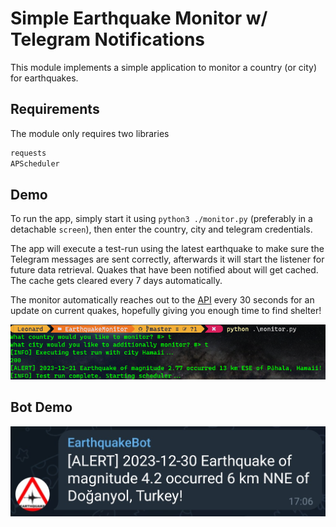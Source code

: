 # Simple Earthquake Monitor w/ Telegram Notifications

This module implements a simple application to monitor a country (or city) for earthquakes.

## Requirements

The module only requires two libraries

```bash
requests
APScheduler
```

## Demo

To run the app, simply start it using `python3 ./monitor.py` (preferably in a detachable `screen`), then enter the country, city and telegram credentials.

The app will execute a test-run using the latest earthquake to make sure the Telegram messages are sent correctly, afterwards it will start the listener for future data retrieval.
Quakes that have been notified about will get cached. The cache gets cleared every 7 days automatically.

The monitor automatically reaches out to the [API](https://earthquake.usgs.gov/earthquakes) every 30 seconds for an update on current quakes, hopefully giving you enough time to find shelter!

![Demo Thumbnail](https://raw.githubusercontent.com/leolion3/Portfolio/master/Python/EarthquakeMonitor/media/demo.png)

## Bot Demo

![Telegram bot demo](https://raw.githubusercontent.com/leolion3/Portfolio/master/Python/EarthquakeMonitor/media/demo2.jpg)
